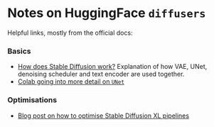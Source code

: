 # Notes on HuggingFace `diffusers`


Helpful links, mostly from the official docs:

### Basics

- [How does Stable Diffusion work?](https://huggingface.co/blog/stable_diffusion#how-does-stable-diffusion-work) Explanation of how VAE, UNet, denoising scheduler and text encoder are used together.
- [Colab going into more detail on `UNet`](https://colab.research.google.com/github/huggingface/notebooks/blob/main/diffusers/diffusers_intro.ipynb#scrollTo=wW8o1Wp0zRkq)

### Optimisations

- [Blog post on how to optimise Stable Diffusion XL pipelines](https://huggingface.co/blog/simple_sdxl_optimizations)
